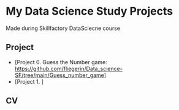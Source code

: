 # My Data Science Study Projects

Made during Skillfactory DataSciecne course

## Project
* [Project 0. Guess the Number game: https://github.com/fliegerin/Data_science-SF/tree/main/Guess_number_game]
* [Project 1. ]

## CV


